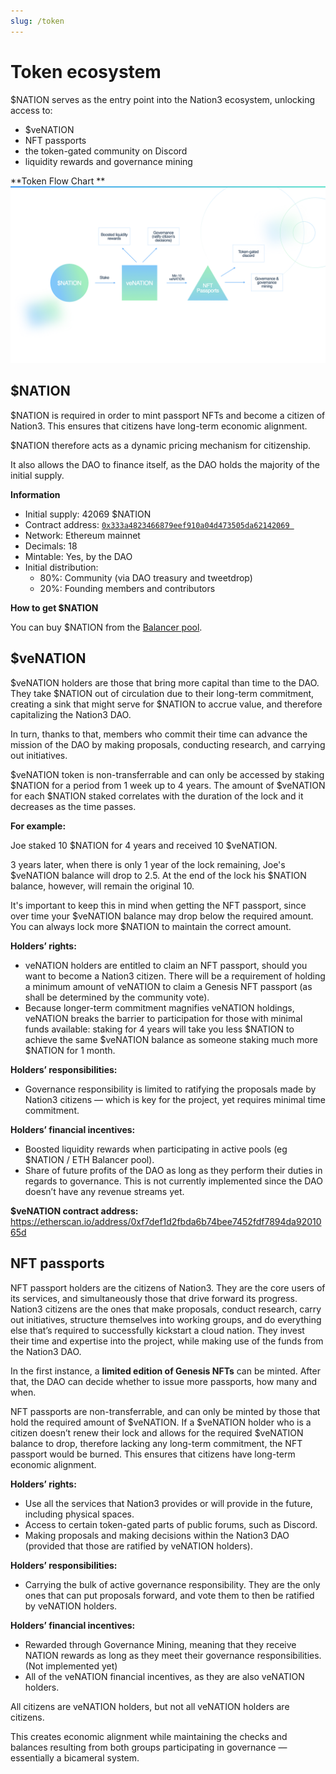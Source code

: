 ```yaml
---
slug: /token
---
```

# Token ecosystem



$NATION serves as the entry point into the Nation3 ecosystem, unlocking access to: 

- $veNATION 
- NFT passports 
- the token-gated community on Discord
- liquidity rewards and governance mining

**Token Flow Chart
**![token flow chart](/img/Token_flow_chart.png "")

## $NATION
$NATION is required in order to mint passport NFTs and become a citizen of Nation3. This ensures that citizens have long-term economic alignment.

$NATION therefore acts as a dynamic pricing mechanism for citizenship.

It also allows the DAO to finance itself, as the DAO holds the majority of the initial supply.

**Information**

- Initial supply: 42069 $NATION
- Contract address: [`0x333a4823466879eef910a04d473505da62142069 `](https://etherscan.io/token/0x333a4823466879eef910a04d473505da62142069)
- Network: Ethereum mainnet
- Decimals: 18
- Mintable: Yes, by the DAO
- Initial distribution:
  - 80%: Community (via DAO treasury and tweetdrop)
  - 20%: Founding members and contributors

**How to get $NATION**

You can buy $NATION from the [Balancer pool](https://app.balancer.fi/#/pool/0x0bf37157d30dfe6f56757dcadff01aed83b08cd600020000000000000000019a).

## $veNATION
$veNATION holders are those that bring more capital than time to the DAO. They take $NATION out of circulation due to their long-term commitment, creating a sink that might serve for $NATION to accrue value, and therefore capitalizing the Nation3 DAO.

In turn, thanks to that, members who commit their time can advance the mission of the DAO by making proposals, conducting research, and carrying out initiatives.

$veNATION token is non-transferrable and can only be accessed by staking $NATION for a period from 1 week up to 4 years. The amount of $veNATION for each $NATION staked correlates with the duration of the lock and it decreases as the time passes. 

**For example:**

Joe staked 10 $NATION for 4 years and received 10 $veNATION. 

3 years later, when there is only 1 year of the lock remaining, Joe's $veNATION balance will drop to 2.5. At the end of the lock his $NATION balance, however, will remain the original 10.

It's important to keep this in mind when getting the NFT passport, since over time your $veNATION balance may drop below the required amount. You can always lock more $NATION to maintain the correct amount. 

**Holders’ rights:**

- veNATION holders are entitled to claim an NFT passport, should you want to become a Nation3 citizen. There will be a requirement of holding a minimum amount of veNATION to claim a Genesis NFT passport (as shall be determined by the community vote).
- Because longer-term commitment magnifies veNATION holdings, veNATION breaks the barrier to participation for those with minimal funds available: staking for 4 years will take you less $NATION to achieve the same $veNATION balance as someone staking much more $NATION for 1 month.

**Holders’ responsibilities:** 

- Governance responsibility is limited to ratifying the proposals made by Nation3 citizens — which is key for the project, yet requires minimal time commitment.

**Holders’ financial incentives:** 

- Boosted liquidity rewards when participating in active pools (eg $NATION / ETH Balancer pool).
- Share of future profits of the DAO as long as they perform their duties in regards to governance. This is not currently implemented since the DAO doesn’t have any revenue streams yet.

**$veNATION contract address:** [https://etherscan.io/address/0xf7def1d2fbda6b74bee7452fdf7894da9201065d
](https://etherscan.io/address/0xf7def1d2fbda6b74bee7452fdf7894da9201065d)

## NFT passports

NFT passport holders are the citizens of Nation3. They are the core users of its services, and simultaneously those that drive forward its progress. Nation3 citizens are the ones that make proposals, conduct research, carry out initiatives, structure themselves into working groups, and do everything else that’s required to successfully kickstart a cloud nation. They invest their time and expertise into the project, while making use of the funds from the Nation3 DAO.

In the first instance, a **limited edition of Genesis NFTs** can be minted. After that, the DAO can decide whether to issue more passports, how many and when.

NFT passports are non-transferrable, and can only be minted by those that hold the required amount of $veNATION. If a $veNATION holder who is a citizen doesn’t renew their lock and allows for the required $veNATION balance to drop, therefore lacking any long-term commitment, the NFT passport would be burned. This ensures that citizens have long-term economic alignment.

**Holders’ rights:** 

- Use all the services that Nation3 provides or will provide in the future, including physical spaces.
- Access to certain token-gated parts of public forums, such as Discord.
- Making proposals and making decisions within the Nation3 DAO (provided that those are ratified by veNATION holders).

**Holders’ responsibilities:** 

- Carrying the bulk of active governance responsibility. They are the only ones that can put proposals forward, and vote them to then be ratified by veNATION holders.

**Holders’ financial incentives:** 

- Rewarded through Governance Mining, meaning that they receive NATION rewards as long as they meet their governance responsibilities. (Not implemented yet)
- All of the veNATION financial incentives, as they are also veNATION holders.

All citizens are veNATION holders, but not all veNATION holders are citizens.

This creates economic alignment while maintaining the checks and balances resulting from both groups participating in governance — essentially a bicameral system.
